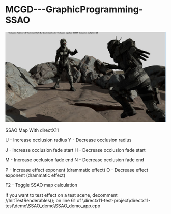 # MCGD---GraphicProgramming-SSAO

![alt text](https://github.com/novatia/MCGD---GraphicProgramming-SSAO/blob/master/image.JPG)

SSAO Map With directX11

U - Increase occlusion radius
Y - Decrease occlusion radius

J - Increase occlusion fade start
H - Decrease occlusion fade start

M - Increase occlusion fade end
N - Decrease occlusion fade end

P - Increase effect exponent (drammatic effect)
O - Decrease effect exponent (drammatic effect)

F2 - Toggle SSAO map calculation

If you want to test effect on a test scene, decomment 	
//InitTestRenderables();
on line 61  of \directx11-test-project\directx11-test\demo\SSAO_demo\SSAO_demo_app.cpp


